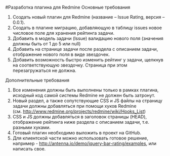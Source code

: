 #Разработка плагина для Redmine
Основные требования
1) Создать новый плагин для Redmine (название – Issue Rating, версия – 0.0.1).
2) Создать в плагине миграцию, добавляющую в таблицу issues новое числовое поле для хранения рейтинга задачи.
3) Добавить в модель задачи (Issue) валидацию нового поля (значения должны быть от 1 до 5 или null)
4) Добавить на странице задачи после раздела с описанием задачи, отображение нового поля в виде звездочек. 
5) Добавить возможность быстро изменить рейтинг у задачи, щелкнув на соответствующую звездочку. Страница при этом перезагружаться не должна.

Дополнительные требования
1) Все изменения должны быть выполнены только в рамках плагина, исходный код самой системы Redmine не должен быть затронут.
2) Новый раздел, а также сопутствующие CSS и JS файлы на страницу задачи должны добавляться при помощи хуков Redmine (см. http://www.redmine.org/projects/redmine/wiki/Hooks_List)
3) CSS и JS должны добавляться в заголовок страницы (HEAD), отображение рейтинга ниже раздела с описанием задачи, т.е. разными хуками.
4) Готовый плагин необходимо выложить в проект на GitHub.
5) Для клиентской части можно использовать готовое решение, например - http://antenna.io/demo/jquery-bar-rating/examples, или написать свое. 